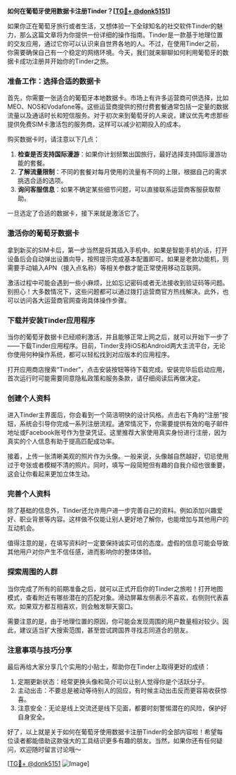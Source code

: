 **如何在葡萄牙使用数据卡注册Tinder？[[TG💪+ @donk5151](https://t.me/s/donk5151)]**

如果你正在葡萄牙旅行或者生活，又想体验一下全球知名的社交软件Tinder的魅力，那么这篇文章将为你提供一份详细的操作指南。Tinder是一款基于地理位置的交友应用，通过它你可以认识来自世界各地的人。不过，在使用Tinder之前，你需要确保自己有一个稳定的网络环境。今天，我们就来聊聊如何利用葡萄牙的数据卡成功注册并开始你的Tinder之旅。

### **准备工作：选择合适的数据卡**

首先，你需要一张适合的葡萄牙本地数据卡。市场上有许多运营商可供选择，比如MEO、NOS和Vodafone等。这些运营商提供的预付费套餐通常包括一定量的数据流量以及通话时长和短信服务。对于初次来到葡萄牙的人来说，建议优先考虑那些提供免费SIM卡激活包的服务商，这样可以减少初期投入的成本。

购买数据卡时，请注意以下几点：
1. **检查是否支持国际漫游**：如果你计划频繁出国旅行，最好选择支持国际漫游功能的套餐。
2. **了解流量限制**：不同的套餐对每月使用的流量有不同的上限，根据自己的需求挑选合适的选项。
3. **询问客服信息**：如果不确定某些细节问题，可以直接联系运营商客服获取帮助。

一旦选定了合适的数据卡，接下来就是激活它了。

### **激活你的葡萄牙数据卡**

拿到新买的SIM卡后，第一步当然是将其插入手机中。如果是智能手机的话，打开设备后会自动弹出设置向导，按照提示完成基本配置即可。如果是老款功能机，则需要手动输入APN（接入点名称）等相关参数才能正常使用移动互联网。

激活过程中可能会遇到一些小麻烦，比如忘记密码或者无法接收到验证码等问题。别担心！大多数情况下，这些问题都可以通过拨打运营商官方热线解决。此外，也可以访问各大运营商官网查询具体操作步骤。

### **下载并安装Tinder应用程序**

当你的葡萄牙数据卡已经顺利激活，并且能够正常上网之后，就可以开始下一步了——下载Tinder应用程序。目前，Tinder支持iOS和Android两大主流平台，无论你使用何种操作系统，都可以轻松找到对应版本的应用程序。

打开应用商店搜索“Tinder”，点击安装按钮等待下载完成。安装完毕后启动应用，首次运行时可能需要同意隐私政策和服务条款，请仔细阅读后再做决定。

### **创建个人资料**

进入Tinder主界面后，你会看到一个简洁明快的设计风格。点击右下角的“注册”按钮，系统会引导你完成一系列注册流程。通常情况下，你需要提供有效的电子邮件地址或Facebook账号作为登录凭证。这里推荐大家使用真实身份进行注册，因为真实的个人信息有助于提高匹配成功率。

接着，上传一张清晰美观的照片作为头像。一般来说，头像越自然越好，切忌使用过于夸张或者模糊不清的照片。同时，填写一段简短但有趣的自我介绍也很重要，这会让你看起来更加立体生动。

### **完善个人资料**

除了基础的信息外，Tinder还允许用户进一步完善自己的资料。例如添加兴趣爱好、职业背景等内容。这样做不仅能让别人更好地了解你，也能增加与其他用户的互动机会。

值得注意的是，在填写资料时一定要保持诚实可信的态度。虚假的信息可能会导致其他用户对你产生不信任感，进而影响你的整体体验。

### **探索周围的人群**

当你完成了所有的前期准备之后，就可以正式开启你的Tinder之旅啦！打开地图模式，查看附近有哪些潜在的匹配对象。滑动屏幕左侧表示不喜欢，右侧则代表喜欢。如果双方都互相喜欢，则会触发聊天窗口。

需要注意的是，由于地理位置的原因，你可能会发现周围的用户数量相对较少。因此，建议适当扩大搜索范围，甚至尝试跨国界寻找志同道合的朋友。

### **注意事项与技巧分享**

最后再给大家分享几个实用的小贴士，帮助你在Tinder上取得更好的成绩：
1. 定期更新状态：经常更换头像和简介可以让别人觉得你是个活跃分子。
2. 主动出击：不要总是被动等待别人的回应，有时候主动出击反而更容易收获惊喜。
3. 注意安全：无论是线上交流还是线下见面，都要时刻警惕潜在的风险，保护好自身安全。

好了，以上就是关于如何在葡萄牙使用数据卡注册Tinder的全部内容啦！希望每位读者都能借助这款强大的工具结识更多有趣的朋友。当然，如果你还有任何疑问，欢迎随时留言讨论哦～

[[TG💪+ @donk5151](https://t.me/s/donk5151) ![Image](https://i.postimg.cc/rwNCRYN7/Snipaste-2025-04-30-17-27-05.png)]
